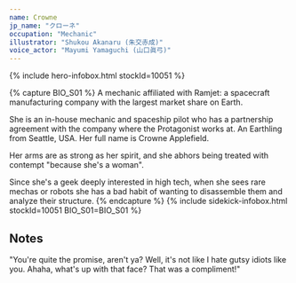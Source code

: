 ```yaml
---
name: Crowne
jp_name: "クローネ"
occupation: "Mechanic"
illustrator: "Shukou Akanaru (朱交赤成)"
voice_actor: "Mayumi Yamaguchi (山口眞弓)"
---
```


{% include hero-infobox.html stockId=10051 %}

{% capture BIO_S01 %}
A mechanic affiliated with Ramjet: a spacecraft manufacturing company with the largest market share on Earth.

She is an in-house mechanic and spaceship pilot who has a partnership agreement with the company where the Protagonist works at. An Earthling from Seattle, USA. Her full name is Crowne Applefield.

Her arms are as strong as her spirit, and she abhors being treated with contempt "because she's a woman".

Since she's a geek deeply interested in high tech, when she sees rare mechas or robots she has a bad habit of wanting to disassemble them and analyze their structure.
{% endcapture %}
{% include sidekick-infobox.html stockId=10051 BIO_S01=BIO_S01 %}

## Notes

"You're quite the promise, aren't ya? Well, it's not like I hate gutsy idiots like you. Ahaha, what's up with that face? That was a compliment!"
